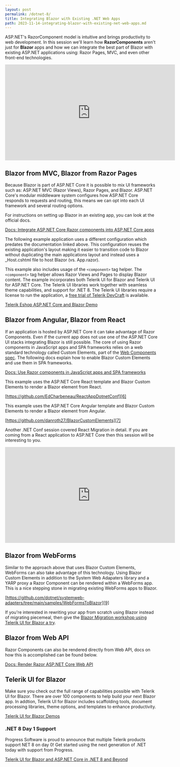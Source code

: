 ```yaml
---
layout: post
permalink: /dotnet-8/
title: Integrating Blazor with Existing .NET Web Apps
path: 2023-11-14-integrating-blazor-with-existing-net-web-apps.md
---
```


ASP.NET's RazorComponent model is intuitive and brings productivity to web development. In this session we'll learn how **RazorComponents** aren't just for **Blazor** apps and how we can integrate the best part of Blazor with existing ASP.NET applications using: Razor Pages, MVC, and even other front-end technologies.

<iframe width="560" height="315" src="https://www.youtube.com/embed/dE-XCUVCkkE?si=8LGh-q3B6OBpx7r_" title="YouTube video player" frameborder="0" allow="accelerometer; autoplay; clipboard-write; encrypted-media; gyroscope; picture-in-picture; web-share" allowfullscreen></iframe>

## Blazor from MVC, Blazor from Razor Pages

Because Blazor is part of ASP.NET Core it is possible to mix UI frameworks such as: ASP.NET MVC (Razor Views), Razor Pages, and Blazor. ASP.NET Core's modular middleware system configures how ASP.NET Core responds to requests and routing, this means we can opt into each UI framework and several routing options.

For instructions on setting up Blazor in an existing app, you can look at the official docs. 

[Docs: Integrate ASP.NET Core Razor components into ASP.NET Core apps][1]

The following example application uses a different configuration which predates the documentation linked above. This configuration reuses the existing application's layout making it easier to transition code to Blazor without duplicating the main applications layout and instead uses a _Host.cshtml file to host Blazor (vs. App.razor).

This example also includes usage of the `<component>` tag helper. The `<component>` tag helper allows Razor Views and Pages to display Blazor content. The example incorporates both Telerik UI for Blazor and Telerik UI for ASP.NET Core. The Telerik UI libraries work together with seamless theme capabilities, and support for .NET 8. The Telerik UI libraries require a license to run the application, a [free trial of Telerik DevCraft][2] is available.

[Telerik Eshop ASP.NET Core and Blazor Demo][3]


## Blazor from Angular, Blazor from React

If an application is hosted by ASP.NET Core it can take advantage of Razor Components. Even if the current app does not use one of the ASP.NET Core UI stacks integrating Blazor is still possible. The core of using Razor components in JavaScript apps and SPA frameworks relies on a web standard technology called Custom Elements, part of the [Web Components spec][4]. The following docs explain how to enable Blazor Custom Elements and use them in SPA frameworks.

[Docs: Use Razor components in JavaScript apps and SPA frameworks][5]

This example uses the ASP.NET Core React template and Blazor Custom Elements to render a Blazor element from React.

[https://github.com/EdCharbeneau/ReactAppDotnetConf][6]

This example uses the ASP.NET Core Angular template and Blazor Custom Elements to render a Blazor element from Angular.

[https://github.com/danroth27/BlazorCustomElements][7]

Another .NET Conf session covered React Migration in detail. If you are coming from a React application to ASP.NET Core then this session will be interesting to you.

<iframe width="560" height="315" src="https://www.youtube.com/embed/0_yZinJAn7U?si=tWE-9LIxxwa8d6Ya" title="YouTube video player" frameborder="0" allow="accelerometer; autoplay; clipboard-write; encrypted-media; gyroscope; picture-in-picture; web-share" allowfullscreen></iframe>

## Blazor from WebForms

Similar to the approach above that uses Blazor Custom Elements, WebForms can also take advantage of this technology. Using Blazor Custom Elements in addition to the System Web Adapaters library and a YARP proxy a Razor Component can be rendered within a WebForms app. This is a nice stepping stone in migrating existing WebForms apps to Blazor.

[https://github.com/dotnet/systemweb-adapters/tree/main/samples/WebFormsToBlazor][9]

If you're interested in rewriting your app from scratch using Blazor instead of migrating piecemeal, then give the [Blazor Migration workshop using Telerik UI for Blazor a try][10]. 

## Blazor from Web API

Razor Components can also be rendered directly from Web API, docs on how this is accomplished can be found below.

[Docs: Render Razor ASP.NET Core Web API][11]

## Telerik UI for Blazor

Make sure you check out the full range of capabilities possible with Telerik UI for Blazor. There are over 100 components to help build your next Blazor app. In addtion, Telerik UI for Blazor includes scaffolding tools, document processing libraries, theme options, and templates to enhance productivity.

[Telerik UI for Blazor Demos][12]

### .NET 8 Day 1 Support

Progress Software is proud to announce that multiple Telerik products support NET 8 on day 0! Get started using the next generation of .NET today with support from Progress.

[Telerik UI for Blazor and ASP.NET Core in .NET 8 and Beyond][13]

  [1]: https://learn.microsoft.com/en-us/aspnet/core/blazor/components/integration?view=aspnetcore-8.0
  [2]: https://www.telerik.com/devcraft
  [3]: https://github.com/EdCharbeneau/telerik-eshop-sample-app-aspnetcore
  [4]: https://developer.mozilla.org/en-US/docs/Web/API/Web_components/Using_custom_elements
  [5]: https://learn.microsoft.com/en-us/aspnet/core/blazor/components/js-spa-frameworks?view=aspnetcore-7.0
  [6]: https://github.com/EdCharbeneau/ReactAppDotnetConf
  [7]: https://github.com/danroth27/BlazorCustomElements
  [8]: https://learn.microsoft.com/en-us/aspnet/core/blazor/components/render-components-outside-of-aspnetcore?view=aspnetcore-8.0
  [9]: https://github.com/dotnet/systemweb-adapters/tree/main/samples/WebFormsToBlazor
  [10]: https://www.telerik.com/campaigns/blazor-workshop-migration
  [11]: https://learn.microsoft.com/en-us/aspnet/core/blazor/components/integration?view=aspnetcore-8.0#return-a-razorcomponentresult-from-an-mvc-controller-action
  [12]: https://demos.telerik.com/blazor-ui
  [13]: https://www.telerik.com/blogs/net-8-support-aspnet-core-blazor
